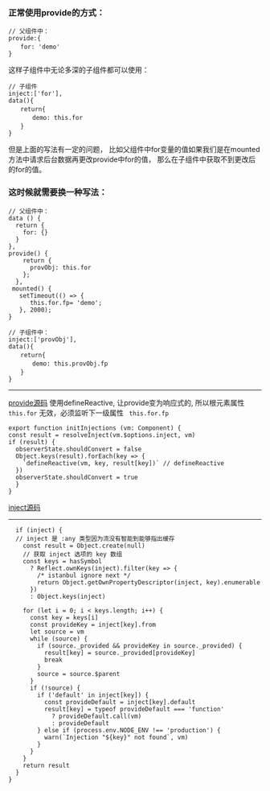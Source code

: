 ### 正常使用provide的方式：
```
// 父组件中：
provide:{
　　for: 'demo'
}
```
这样子组件中无论多深的子组件都可以使用：
```
// 子组件
inject:['for'],
data(){
　　return{
　　　　demo: this.for
　　}
}
```

但是上面的写法有一定的问题，
比如父组件中for变量的值如果我们是在mounted方法中请求后台数据再更改provide中for的值，
那么在子组件中获取不到更改后的for的值。

### 这时候就需要换一种写法：


```
// 父组件中：
data () {
  return {
    for: {}
  }
},
provide() {
    return {
      provObj: this.for
    };
  },
 mounted() {
   setTimeout(() => {
      this.for.fp= 'demo';
   }, 2000);
}
```

```
// 子组件中：
inject:['provObj'],
data(){
　　return{
　　　　demo: this.provObj.fp
　　}
}
```
---
 [provide源码](@previous)
使用defineReactive, 让provide变为响应式的, 所以根元素属性 `this.for` 无效，必须监听下一级属性 ` this.for.fp`
```
export function initInjections (vm: Component) {
const result = resolveInject(vm.$options.inject, vm)
if (result) {
  observerState.shouldConvert = false
  Object.keys(result).forEach(key => {
    `defineReactive(vm, key, result[key])` // defineReactive
  })
  observerState.shouldConvert = true
  }
}

```
 [inject源码](@previous)

----

```export function resolveInject (inject: any, vm: Component): ?Object {
  if (inject) {
  // inject 是 :any 类型因为流没有智能到能够指出缓存
    const result = Object.create(null)
    // 获取 inject 选项的 key 数组
    const keys = hasSymbol
      ? Reflect.ownKeys(inject).filter(key => {
        /* istanbul ignore next */
        return Object.getOwnPropertyDescriptor(inject, key).enumerable
      })
      : Object.keys(inject)

    for (let i = 0; i < keys.length; i++) {
      const key = keys[i]
      const provideKey = inject[key].from
      let source = vm
      while (source) {
        if (source._provided && provideKey in source._provided) {
          result[key] = source._provided[provideKey]
          break
        }
        source = source.$parent
      }
      if (!source) {
        if ('default' in inject[key]) {
          const provideDefault = inject[key].default
          result[key] = typeof provideDefault === 'function'
            ? provideDefault.call(vm)
            : provideDefault
        } else if (process.env.NODE_ENV !== 'production') {
          warn(`Injection "${key}" not found`, vm)
        }
      }
    }
    return result
  }
}
```
